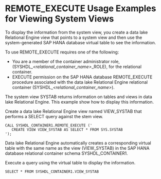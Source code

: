 <!-- loio8b235c7e68b845eeb65f5efe81fb8937 -->

# REMOTE\_EXECUTE Usage Examples for Viewing System Views

To display the information from the system view, you create a data lake Relational Engine view that points to a system view and then use the system-generated SAP HANA database virtual table to see the information.



To use REMOTE\_EXECUTE requires one of the following:

-   You are a member of the container administrator role, \(SYSHDL\_*<relational\_container\_name\>*\_ROLE\), for the relational container.
-   EXECUTE permission on the SAP HANA database REMOTE\_EXECUTE procedure associated with the data lake Relational Engine relational container \(SYSHDL\_*<relational\_container\_name\>*\).



The system view SYSTAB returns information on tables and views in data lake Relational Engine. This example show how to display this information.

Create a data lake Relational Engine view named VIEW\_SYSTAB that performs a SELECT query against the stem view.

```
CALL SYSHDL_CONTAINER1.REMOTE_EXECUTE ('
   CREATE VIEW VIEW_SYSTAB AS SELECT * FROM SYS.SYSTAB 
');
```

Data lake Relational Engine automatically creates a corresponding virtual table with the same name as the view \(VIEW\_SYSTAB\) in the SAP HANA database relational container schema SYSHDL\_CONTAINER1.

Execute a query using the virtual table to display the information.

```
SELECT * FROM SYSHDL_CONTAINER1.VIEW_SYSTAB
```

